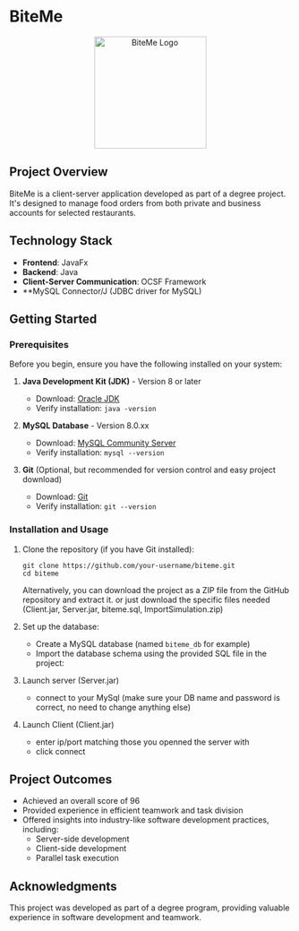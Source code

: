# BiteMe
<p align="center">
  <img src="https://github.com/user-attachments/assets/3853b632-c2da-4e3f-a768-fbcad23f0120" alt="BiteMe Logo" width="200"/>
</p>

## Project Overview
BiteMe is a client-server application developed as part of a degree project. It's designed to manage food orders from both private and business accounts for selected restaurants.

## Technology Stack
- **Frontend**: JavaFx
- **Backend**: Java
- **Client-Server Communication**: OCSF Framework
- **MySQL Connector/J (JDBC driver for MySQL)

## Getting Started

### Prerequisites

Before you begin, ensure you have the following installed on your system:

1. **Java Development Kit (JDK)** - Version 8 or later
   - Download: [Oracle JDK](https://www.oracle.com/java/technologies/javase-jdk11-downloads.html)
   - Verify installation: `java -version`

2. **MySQL Database** - Version 8.0.xx
   - Download: [MySQL Community Server](https://dev.mysql.com/downloads/mysql/)
   - Verify installation: `mysql --version`

3. **Git** (Optional, but recommended for version control and easy project download)
   - Download: [Git](https://git-scm.com/downloads)
   - Verify installation: `git --version`

### Installation and Usage

1. Clone the repository (if you have Git installed):
   ```
   git clone https://github.com/your-username/biteme.git
   cd biteme
   ```
   Alternatively, you can download the project as a ZIP file from the GitHub repository and extract it.
   or just download the specific files needed (Client.jar, Server.jar, biteme.sql, ImportSimulation.zip)

3. Set up the database:
   - Create a MySQL database (named `biteme_db` for example)
   - Import the database schema using the provided SQL file in the project:

4. Launch server (Server.jar)
   - connect to your MySql (make sure your DB name and password is correct, no need to change anything else)

5. Launch Client (Client.jar)
   - enter ip/port matching those you openned the server with
   - click connect


## Project Outcomes
- Achieved an overall score of 96
- Provided experience in efficient teamwork and task division
- Offered insights into industry-like software development practices, including:
  - Server-side development
  - Client-side development
  - Parallel task execution

## Acknowledgments
This project was developed as part of a degree program, providing valuable experience in software development and teamwork.
